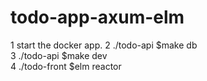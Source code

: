 # todo-app-axum-elm
1 start the docker app.
2 ./todo-api $make db<br>
3 ./todo-api $make dev<br>
4 ./todo-front $elm reactor<br>
